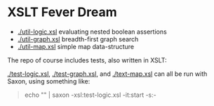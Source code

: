 # XSLT Fever Dream

* [./util-logic.xsl](./util-logic.xsl) evaluating nested boolean assertions
* [./util-graph.xsl](./util-graph.xsl) breadth-first graph search
* [./util-map.xsl](./util-map.xsl) simple map data-structure

The repo of course includes tests, also written in XSLT:

[./test-logic.xsl](./test-logic.xsl), [./test-graph.xsl](./test-graph.xsl), and [./text-map.xsl](./text-map.xsl) can all be run with Saxon, using something like:

> echo "<dummy/>" | saxon -xsl:test-logic.xsl -it:start -s:-
